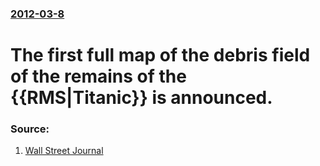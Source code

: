 ### [2012-03-8](/news/2012/03/8/index.md)

# The first full map of the debris field of the remains of the {{RMS|Titanic}} is announced. 




### Source:

1. [Wall Street Journal](http://online.wsj.com/article/AP8f62051291924268a78152169cd55fde.html)
